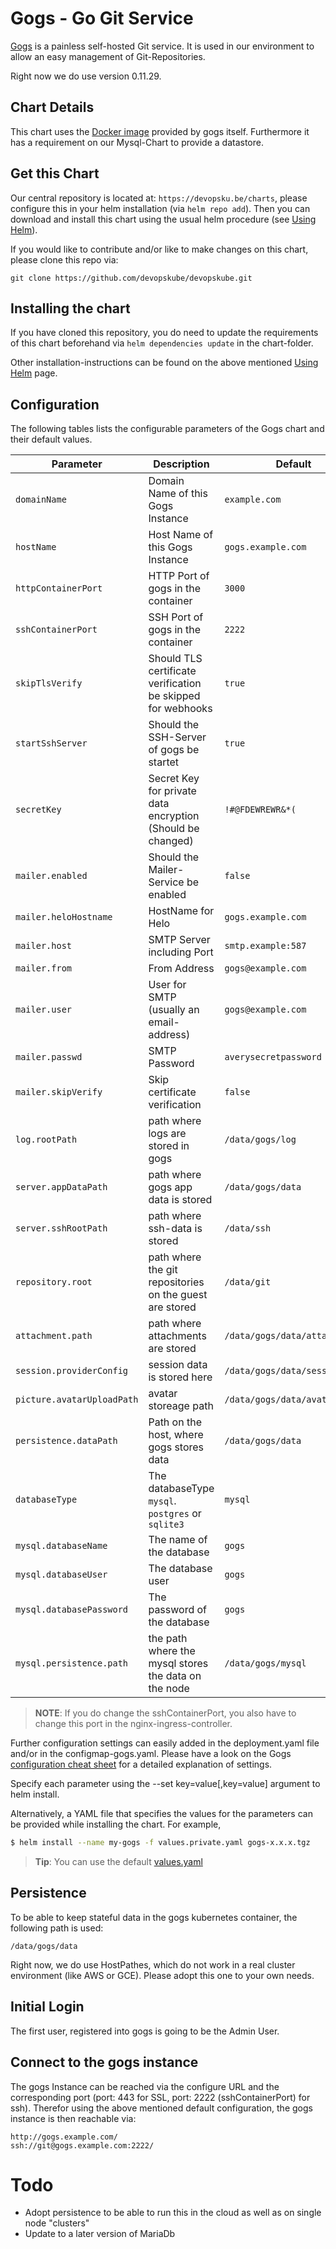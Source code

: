 # Gogs - Go Git Service

[Gogs](https://gogs.io/) is a painless self-hosted Git service. It is used in our environment to allow an easy management of Git-Repositories.

Right now we do use version 0.11.29.

## Chart Details

This chart uses the [Docker image](https://hub.docker.com/r/gogs/gogs/) provided by gogs itself. Furthermore it has a requirement on our Mysql-Chart to provide a datastore.

## Get this Chart

Our central repository is located at: `https://devopsku.be/charts`, please configure this in your helm installation (via `helm repo add`). Then you can download and install this chart using the usual helm procedure (see [Using Helm](https://github.com/kubernetes/helm/blob/master/docs/using_helm.md)).

If you would like to contribute and/or like to make changes on this chart, please clone this repo via:

`git clone https://github.com/devopskube/devopskube.git`

## Installing the chart

If you have cloned this repository, you do need to update the requirements of this chart beforehand via `helm dependencies update` in the chart-folder.

Other installation-instructions can be found on the above mentioned [Using Helm](https://github.com/kubernetes/helm/blob/master/docs/using_helm.md) page.

## Configuration

The following tables lists the configurable parameters of the Gogs chart and their default values.

|Parameter|Description|Default|
|---------|-----------|-------|
| `domainName`|Domain Name of this Gogs Instance|`example.com`|
| `hostName`|Host Name of this Gogs Instance|`gogs.example.com`|
| `httpContainerPort`|HTTP Port of gogs in the container|`3000`|
| `sshContainerPort`|SSH Port of gogs in the container|`2222`|
| `skipTlsVerify`|Should TLS certificate verification be skipped for webhooks|`true`|
| `startSshServer`|Should the SSH-Server of gogs be startet|`true`|
| `secretKey`|Secret Key for private data encryption (Should be changed)|`!#@FDEWREWR&*(`|
| `mailer.enabled`|Should the Mailer-Service be enabled|`false`|
| `mailer.heloHostname`|HostName for Helo|`gogs.example.com`|
| `mailer.host`|SMTP Server including Port|`smtp.example:587`|
| `mailer.from`|From Address|`gogs@example.com`|
| `mailer.user`|User for SMTP (usually an email-address)|`gogs@example.com`|
| `mailer.passwd`|SMTP Password|`averysecretpassword`|
| `mailer.skipVerify`|Skip certificate verification|`false`|
| `log.rootPath`|path where logs are stored in gogs|`/data/gogs/log`|
| `server.appDataPath`|path where gogs app data is stored|`/data/gogs/data`|
| `server.sshRootPath`|path where ssh-data is stored|`/data/ssh`|
| `repository.root`|path where the git repositories on the guest are stored|`/data/git`|
| `attachment.path`|path where attachments are stored|`/data/gogs/data/attachments`|
| `session.providerConfig`|session data is stored here|`/data/gogs/data/sessions`|
| `picture.avatarUploadPath`|avatar storeage path|`/data/gogs/data/avatars`|
| `persistence.dataPath`|Path on the host, where gogs stores data|`/data/gogs/data`|
| `databaseType`|The databaseType `mysql`. `postgres` or `sqlite3`|`mysql`|
| `mysql.databaseName`|The name of the database|`gogs`|
| `mysql.databaseUser`|The database user|`gogs`|
| `mysql.databasePassword`|The password of the database|`gogs`|
| `mysql.persistence.path`|the path where the mysql stores the data on the  node|`/data/gogs/mysql`|

> **NOTE**: If you do change the sshContainerPort, you also have to change this port in the nginx-ingress-controller.

Further configuration settings can easily added in the deployment.yaml file and/or in the configmap-gogs.yaml. Please have a look on the Gogs [configuration cheat sheet](https://gogs.io/docs/advanced/configuration_cheat_sheet.html) for a detailed explanation of settings.

Specify each parameter using the --set key=value[,key=value] argument to helm install.

Alternatively, a YAML file that specifies the values for the parameters can be provided while installing the chart. For example,

```bash
$ helm install --name my-gogs -f values.private.yaml gogs-x.x.x.tgz
```

> **Tip**: You can use the default [values.yaml](values.yaml)

## Persistence

To be able to keep stateful data in the gogs kubernetes container, the following path is used:

```
/data/gogs/data
```

Right now, we do use HostPathes, which do not work in a real cluster environment (like AWS or GCE). Please adopt this one to your own needs.

## Initial Login

The first user, registered into gogs is going to be the Admin User.

## Connect to the gogs instance

The gogs Instance can be reached via the configure URL and the corresponding port (port: 443 for SSL, port: 2222 (sshContainerPort) for ssh). Therefor using the above mentioned default configuration, the gogs instance is then reachable via:

```
http://gogs.example.com/
ssh://git@gogs.example.com:2222/
```


# Todo

* Adopt persistence to be able to run this in the cloud as well as on single node "clusters"
* Update to a later version of MariaDb
